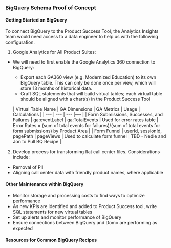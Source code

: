### BigQuery Schema Proof of Concept

#### Getting Started on BigQuery
To connect BigQuery to the Product Success Tool, the Analytics Insights team would need access to a data engineer to help us with the following configuration. 

1. Google Analytics for All Product Suites: 
- We will need to first enable the Google Analytics 360 connection to BigQuery: 
  - Export each GA360 view (e.g. Modernized Education) to its own BigQuery table. This can only be done once per view, which will store 13 months of historical data. 
  - Craft SQL statements that will build virtual tables; each virtual table should be aligned with a chart(s) in the Product Success Tool 

  
  | Virtual Table Name | GA Dimensions | GA Metrics | Usage | Calculations | 
  | --- | --- | --- |--- |
  | Form Submissions, Successes, and Failures | ga:eventLabel | ga:TotalEvents | Used for error rates table | Error Rates = (sum of total events for failures)/(sum of total events for form submissions) by Product Area | 
  | Form Funnel | userId, sessionId, pagePath | pageViews | Used to calculate form funnel | TBD - Nedie and Jon to Pull BQ Recipe | 
  
2. Develop process for transforming flat call center files. Considerations include:
 - Removal of PII
 - Aligning call center data with friendly product names, where applicable

#### Other Maintenance within BigQuery
- Monitor storage and processing costs to find ways to optimize performance
- As new KPIs are identified and added to Product Success tool, write SQL statements for new virtual tables 
- Set up alerts and monitor performance of BigQuery
- Ensure connections between BigQuery and Domo are performing as expected

#### Resources for Common BigQuery Recipes
